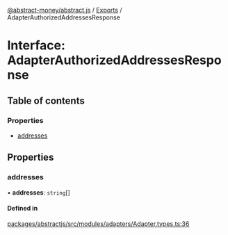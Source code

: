 [@abstract-money/abstract.js](../README.md) / [Exports](../modules.md) / AdapterAuthorizedAddressesResponse

# Interface: AdapterAuthorizedAddressesResponse

## Table of contents

### Properties

- [addresses](AdapterAuthorizedAddressesResponse.md#addresses)

## Properties

### addresses

• **addresses**: `string`[]

#### Defined in

[packages/abstractjs/src/modules/adapters/Adapter.types.ts:36](https://github.com/Abstract-OS/abstract.js/blob/c46b309/packages/abstractjs/src/modules/adapters/Adapter.types.ts#L36)
